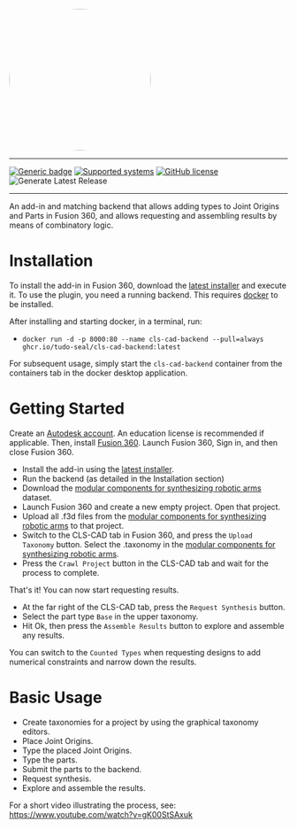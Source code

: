 <kbd><img src="https://github.com/tudo-seal/CLS-CAD/raw/main/applications/cls-cad-fusion-plugin/resources/vectors/clscad.svg" width="256" height="256" style="border-radius:50%"></kbd>

---

[![Generic badge](https://img.shields.io/badge/python-fusion360%20|%203.10%20|%203.11-informational.svg)](https://shields.io/)
[![Supported systems](https://img.shields.io/badge/os-windows-informational.svg)](https://shields.io/)
[![GitHub license](https://img.shields.io/github/license/tudo-seal/CLS-CAD)](https://github.com/tudo-seal/CLS-CAD/blob/main/LICENSE)
![Generate Latest Release](https://github.com/tudo-seal/CLS-CAD/actions/workflows/generate-latest-release.yml/badge.svg)

<!---[![Issues](https://img.shields.io/github/issues/tudo-seal/CLS-CAD)](https://github.com/tudo-seal/CLS-CAD/issues)-->

---

An add-in and matching backend that allows adding types to Joint Origins and Parts in Fusion 360, and allows requesting and assembling results by means of combinatory logic.

# Installation

To install the add-in in Fusion 360, download the [latest installer](https://github.com/tudo-seal/CLS-CAD/releases/download/latest/cls-cad-fusion-plugin.msi) and execute it.
To use the plugin, you need a running backend.
This requires [docker](https://docs.docker.com/desktop/install/windows-install/) to be installed.

After installing and starting docker, in a terminal, run:

- `docker run -d -p 8000:80 --name cls-cad-backend --pull=always ghcr.io/tudo-seal/cls-cad-backend:latest`

For subsequent usage, simply start the `cls-cad-backend` container from the containers tab in the docker desktop application.

# Getting Started

Create an [Autodesk account](https://www.autodesk.com/education/edu-software). An education license is recommended if applicable. Then, install [Fusion 360](https://manage.autodesk.com/products).
Launch Fusion 360, Sign in, and then close Fusion 360.

- Install the add-in using the [latest installer](https://github.com/tudo-seal/CLS-CAD/releases/download/latest/cls-cad-fusion-plugin.msi).
- Run the backend (as detailed in the Installation section)
- Download the [modular components for synthesizing robotic arms](https://doi.org/10.5281/zenodo.10051244) dataset.
- Launch Fusion 360 and create a new empty project. Open that project.
- Upload all .f3d files from the [modular components for synthesizing robotic arms](https://doi.org/10.5281/zenodo.10051244) to that project.
- Switch to the CLS-CAD tab in Fusion 360, and press the `Upload Taxonomy` button. Select the .taxonomy in the [modular components for synthesizing robotic arms](https://doi.org/10.5281/zenodo.10051244).
- Press the `Crawl Project` button in the CLS-CAD tab and wait for the process to complete.

That's it! You can now start requesting results.

- At the far right of the CLS-CAD tab, press the `Request Synthesis` button.
- Select the part type `Base` in the upper taxonomy.
- Hit Ok, then press the `Assemble Results` button to explore and assemble any results.

You can switch to the `Counted Types` when requesting designs to add numerical constraints and narrow down the results.

# Basic Usage

- Create taxonomies for a project by using the graphical taxonomy editors.
- Place Joint Origins.
- Type the placed Joint Origins.
- Type the parts.
- Submit the parts to the backend.
- Request synthesis.
- Explore and assemble the results.

For a short video illustrating the process, see: https://www.youtube.com/watch?v=gK00StSAxuk
